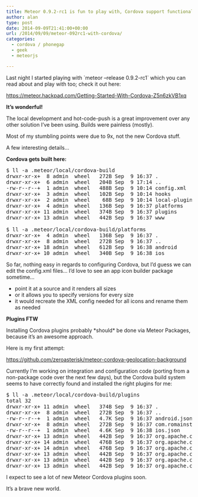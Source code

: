 ```yaml
---
title: Meteor 0.9.2-rc1 is fun to play with, Cordova support functional
author: alan
type: post
date: 2014-09-09T21:41:00+00:00
url: /2014/09/09/meteor-092rc1-with-cordova/
categories:
  - cordova / phonegap
  - geek
  - meteorjs

---
```

Last night I started playing with \`meteor &#8211;release 0.9.2-rc1\` which you can read about and play with too; check it out here:

<https://meteor.hackpad.com/Getting-Started-With-Cordova-Z5n6zkVB1xq>

**It&#8217;s wonderful!**

The local development and hot-code-push is a great improvement over any other solution I&#8217;ve been using. Builds were painless (mostly).

Most of my stumbling points were due to 9x, not the new Cordova stuff.

A few interesting details&#8230;

**Cordova gets built here:**

<pre>$ ll -a .meteor/local/cordova-build
drwxr-xr-x+  8 admin  wheel   272B Sep  9 16:37 .
drwxr-xr-x+  6 admin  wheel   204B Sep  9 17:14 ..
-rw-r--r--+  1 admin  wheel   488B Sep  9 10:14 config.xml
drwxr-xr-x+  3 admin  wheel   102B Sep  9 10:14 hooks
drwxr-xr-x+  2 admin  wheel    68B Sep  9 10:14 local-plugins
drwxr-xr-x+  4 admin  wheel   136B Sep  9 16:37 platforms
drwxr-xr-x+ 11 admin  wheel   374B Sep  9 16:37 plugins
drwxr-xr-x+ 13 admin  wheel   442B Sep  9 16:37 www

$ ll -a .meteor/local/cordova-build/platforms
drwxr-xr-x+  4 admin  wheel   136B Sep  9 16:37 .
drwxr-xr-x+  8 admin  wheel   272B Sep  9 16:37 ..
drwxr-xr-x+ 18 admin  wheel   612B Sep  9 16:38 android
drwxr-xr-x+ 10 admin  wheel   340B Sep  9 16:38 ios
</pre>

So far, nothing easy in regards to configuring Cordova, but I&#8217;d guess we can edit the config.xml files&#8230; I&#8217;d love to see an app icon builder package sometime&#8230;

  * point it at a source and it renders all sizes
  * or it allows you to specify versions for every size
  * it would recreate the XML config needed for all icons and rename them as needed

**Plugins FTW**

Installing Cordova plugins probably \*should\* be done via Meteor Packages, because it&#8217;s an awesome approach.

Here is my first attempt:

<https://github.com/zeroasterisk/meteor-cordova-geolocation-background>

Currently I&#8217;m working on integration and configuration code (porting from a non-package code over the next few days), but the Cordova build system seems to have correctly found and installed the right plugins for me:

<pre>$ ll -a .meteor/local/cordova-build/plugins
total 32
drwxr-xr-x+ 11 admin  wheel   374B Sep  9 16:37 .
drwxr-xr-x+  8 admin  wheel   272B Sep  9 16:37 ..
-rw-r--r--+  1 admin  wheel   4.7K Sep  9 16:37 android.json
drwxr-xr-x+  8 admin  wheel   272B Sep  9 16:37 com.romainstrock.cordova.background-geolocation
-rw-r--r--+  1 admin  wheel   4.6K Sep  9 16:38 ios.json
drwxr-xr-x+ 13 admin  wheel   442B Sep  9 16:37 org.apache.cordova.console
drwxr-xr-x+ 14 admin  wheel   476B Sep  9 16:37 org.apache.cordova.device
drwxr-xr-x+ 14 admin  wheel   476B Sep  9 16:37 org.apache.cordova.file
drwxr-xr-x+ 13 admin  wheel   442B Sep  9 16:37 org.apache.cordova.file-transfer
drwxr-xr-x+ 13 admin  wheel   442B Sep  9 16:37 org.apache.cordova.geolocation
drwxr-xr-x+ 13 admin  wheel   442B Sep  9 16:37 org.apache.cordova.statusbar
</pre>

I expect to see a lot of new Meteor Cordova plugins soon.

It&#8217;s a brave new world.

